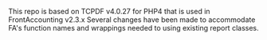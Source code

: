 This repo is based on TCPDF v4.0.27 for PHP4 that is used in FrontAccounting v2.3.x
Several changes have been made to accommodate FA's function names and wrappings needed to using existing report classes.
